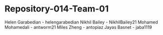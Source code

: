 # Repository-014-Team-01

Helen Garabedian - helengarabedian
Nikhil Bailey - NikhilBailey21
Mohamed Mohamedali - antworm21
Miles Zheng - antopiaz
Jayas Basnet - jaba1119
